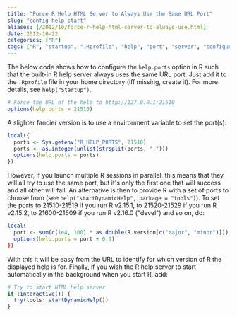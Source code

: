 ```yaml
---
title: "Force R Help HTML Server to Always Use the Same URL Port"
slug: "config-help-start"
aliases: [/2012/10/force-r-help-html-server-to-always-use.html]
date: 2012-10-22
categories: ["R"]
tags: ["R", "startup", ".Rprofile", "help", "port", "server", "configuration"]
---
```


The below code shows how to configure the `help.ports` option in R such that the built-in R help server always uses the same URL port. Just add it to the `.Rprofile` file in your home directory (iff missing, create it). For more details, see `help("Startup")`.

```r
# Force the URL of the help to http://127.0.0.1:21510
options(help.ports = 21510)
```

A slighter fancier version is to use a environment variable to set the port(s):
```r
local({
  ports <- Sys.getenv("R_HELP_PORTS", 21510)
  ports <- as.integer(unlist(strsplit(ports, ",")))
  options(help.ports = ports)
})
```

However, if you launch multiple R sessions in parallel, this means that they will all try to use the same port, but it's only the first one that will success and all other will fail.  An alternative is then to provide R with a set of ports to choose from (see `help("startDynamicHelp", package = "tools")`). To set the ports to 21510-21519 if you run R v2.15.1, to 21520-21529 if you run R v2.15.2, to 21600-21609 if you run R v2.16.0 ("devel") and so on, do:

```r
local(
  port <- sum(c(1e4, 100) * as.double(R.version[c("major", "minor")]))
  options(help.ports = port + 0:9)
})
```
With this it will be easy from the URL to identify for which version of R the displayed help is for. Finally, if you wish the R help server to start automatically in the background when you start R, add:

```r
# Try to start HTML help server
if (interactive()) {
  try(tools::startDynamicHelp())
}
```
